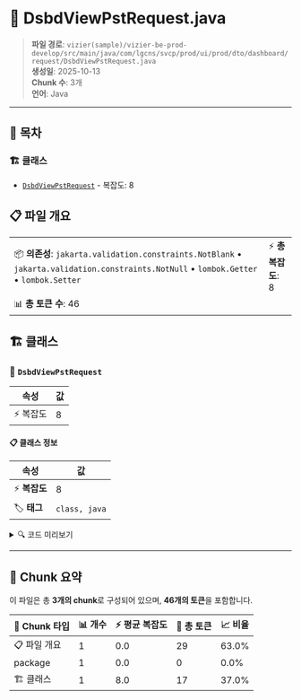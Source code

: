 # 📄 DsbdViewPstRequest.java

> **파일 경로**: `vizier(sample)/vizier-be-prod-develop/src/main/java/com/lgcns/svcp/prod/ui/prod/dto/dashboard/request/DsbdViewPstRequest.java`  
> **생성일**: 2025-10-13  
> **Chunk 수**: 3개  
> **언어**: Java
---

## 📑 목차

### 🏗️ 클래스
- [`DsbdViewPstRequest`](#class-dsbdviewpstrequest) - 복잡도: 8

## 📋 파일 개요

| | |
|--|--|
| 📦 **의존성**: `jakarta.validation.constraints.NotBlank` • `jakarta.validation.constraints.NotNull` • `lombok.Getter` • `lombok.Setter` | ⚡ **총 복잡도**: 8 |
| 📊 **총 토큰 수**: 46 |  |



## 🏗️ 클래스

### <a id="class-dsbdviewpstrequest"></a>🎯 `DsbdViewPstRequest`

| 속성 | 값 |
|------|----|
| ⚡ 복잡도 | 8 |



#### 📋 클래스 정보

| 속성 | 값 |
|------|----|
| ⚡ **복잡도** | 8 || 📍 **라인 범위** | 11-11 |
| 🏷️ **태그** | `class, java` |

<details>
<summary>🔍 코드 미리보기</summary>

```java
public class DsbdViewPstRequest {
	
	@NotBlank
	private String dsbdViewUuid;
	
	@NotNull
	private Integer posX;
	
	@NotNull
	private Integer posY;
}...
```

**Chunk 정보**
- 🆔 **ID**: `7f512ef3ef42`
- 📍 **라인**: 11-11
- 📊 **토큰**: 17
- 🏷️ **태그**: `class, java`

</details>

---





## 🧩 Chunk 요약

이 파일은 총 **3개의 chunk**로 구성되어 있으며, **46개의 토큰**을 포함합니다.

| 🧩 Chunk 타입 | 📊 개수 | ⚡ 평균 복잡도 | 📝 총 토큰 | 📈 비율 |
|---------------|--------|-------------|----------|--------|
| 📋 파일 개요 | 1 | 0.0 | 29 | 63.0% |
| package | 1 | 0.0 | 0 | 0.0% |
| 🏗️ 클래스 | 1 | 8.0 | 17 | 37.0% |

